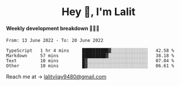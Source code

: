<h1 align="center">Hey 👋, I'm Lalit</h1>

#### Weekly development breakdown 👨🏻‍💻
<!--START_SECTION:waka-->

```text
From: 13 June 2022 - To: 20 June 2022

TypeScript   1 hr 4 mins     ██████████▓░░░░░░░░░░░░░░   42.58 %
Markdown     57 mins         █████████▓░░░░░░░░░░░░░░░   38.18 %
Text         10 mins         █▓░░░░░░░░░░░░░░░░░░░░░░░   07.04 %
Other        10 mins         █▓░░░░░░░░░░░░░░░░░░░░░░░   06.61 %
```

<!--END_SECTION:waka-->

Reach me at → lalitvijay9480@gmail.com
